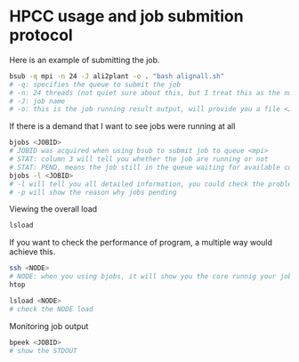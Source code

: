 # HPCC usage and job submition protocol

Here is an example of submitting the job.

```bash
bsub -q mpi -n 24 -J ali2plant -o . "bash alignall.sh"
# -q: specifies the queue to submit the job
# -n: 24 threads (not quiet sure about this, but I treat this as the number of parallel)
# -J: job name
# -o: this is the job running result output, will provide you a file <JOBID>.out
```

If there is a demand that I want to see jobs were running at all

```bash
bjobs <JOBID>
# JOBID was acquired when using bsub to submit job to queue <mpi>
# STAT: column 3 will tell you whether the job are running or not
# STAT: PEND, means the job still in the queue waiting for available core
bjobs -l <JOBID>
# -l will tell you all detailed information, you could check the problem through them
# -p will show the reason why jobs pending
```

Viewing the overall load

```bash
lsload
```

If you want to check the performance of program, a multiple way would achieve this.

```bash
ssh <NODE>
# NODE: when you using bjobs, it will show you the core runnig your job
htop
```

```bash
lsload <NODE>
# check the NODE load
```

Monitoring job output

```bash
bpeek <JOBID>
# show the STDOUT
```
